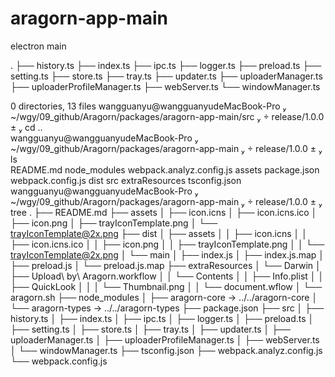 # aragorn-app-main

electron main

.
├── history.ts
├── index.ts
├── ipc.ts
├── logger.ts
├── preload.ts
├── setting.ts
├── store.ts
├── tray.ts
├── updater.ts
├── uploaderManager.ts
├── uploaderProfileManager.ts
├── webServer.ts
└── windowManager.ts

0 directories, 13 files
wangguanyu@wangguanyudeMacBook-Pro  ~/wgy/09_github/Aragorn/packages/aragorn-app-main/src   release/1.0.0 ±  cd ..  
 wangguanyu@wangguanyudeMacBook-Pro  ~/wgy/09_github/Aragorn/packages/aragorn-app-main   release/1.0.0 ±  ls  
README.md node_modules webpack.analyz.config.js
assets package.json webpack.config.js
dist src
extraResources tsconfig.json
wangguanyu@wangguanyudeMacBook-Pro  ~/wgy/09_github/Aragorn/packages/aragorn-app-main   release/1.0.0 ±  tree
.
├── README.md
├── assets
│ ├── icon.icns
│ ├── icon.icns.ico
│ ├── icon.png
│ ├── trayIconTemplate.png
│ └── trayIconTemplate@2x.png
├── dist
│ ├── assets
│ │ ├── icon.icns
│ │ ├── icon.icns.ico
│ │ ├── icon.png
│ │ ├── trayIconTemplate.png
│ │ └── trayIconTemplate@2x.png
│ └── main
│ ├── index.js
│ ├── index.js.map
│ ├── preload.js
│ └── preload.js.map
├── extraResources
│ └── Darwin
│ ├── Upload\ by\ Aragorn.workflow
│ │ └── Contents
│ │ ├── Info.plist
│ │ ├── QuickLook
│ │ │ └── Thumbnail.png
│ │ └── document.wflow
│ └── aragorn.sh
├── node_modules
│ ├── aragorn-core -> ../../aragorn-core
│ └── aragorn-types -> ../../aragorn-types
├── package.json
├── src
│ ├── history.ts
│ ├── index.ts
│ ├── ipc.ts
│ ├── logger.ts
│ ├── preload.ts
│ ├── setting.ts
│ ├── store.ts
│ ├── tray.ts
│ ├── updater.ts
│ ├── uploaderManager.ts
│ ├── uploaderProfileManager.ts
│ ├── webServer.ts
│ └── windowManager.ts
├── tsconfig.json
├── webpack.analyz.config.js
└── webpack.config.js
